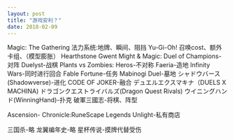 ```yaml
---
layout: post
title: "游戏安利？"
date: 2018-02-09
---
```


Magic: The Gathering
法力系统:地牌、瞬间、阻挡
Yu-Gi-Oh!
召唤cost、额外卡组、（模型膨胀）
Hearthstone
Gwent
Might & Magic: Duel of Champions-对阵
Duelyst-战棋
Plants vs Zombies: Heros-不对称
Faeria-造地
Infinity Wars-同时进行回合
Fable Fortune-任务
Mabinogi Duel-墓地
シャドウバース(Shadowverse)-进化
CODE OF JOKER-融合
デュエルエクスマキナ（DUELS X MACHINA)
ドラゴンクエストライバルズ(Dragon Quest Rivals)
ウイニングハンド(WinningHand)-扑克
破軍三國志-将棋、阵型

Ascension-
Chronicle:RuneScape Legends
Unlight-私有商店


三国杀-略
龙翼编年史-略
星杯传说-摸牌代替受伤

